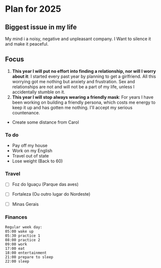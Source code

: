 # Plan for 2025

## Biggest issue in my life

My mind i a noisy, negative and unpleasant company. I Want to silence it and make it peaceful.

## Focus

1. **This year I will put no effort into finding a relationship, nor will I worry about it**: I started every past year by planning to get a girlfriend. All this worrying got me nothing but anxiety and frustration. Sex and relationships are not and will not be a part of my life, unless I  accidentally stumble on it.
2. **This year I will stop always wearing a friendly mask**: For years I have been working on building a friendly persona, which costs me energy to keep it up and has gotten me nothing. I'll accept my serious countenance.

* Create some distance from Carol

### To do
* Pay off my house
* Work on my English
* Travel out of state
* Lose weight (Back to 60)

### Travel
* [ ] Foz do Iguaçu (Parque das aves)
* [ ] Fortaleza (Ou outro lugar do Nordeste)
* [ ] Minas Gerais


### Finances











```
Regular week day:
05:00 wake up
05:30 practice 1
08:00 practice 2
09:00 work
17:00 eat
18:00 entertainment
21:00 prepare to sleep
22:00 sleep
```